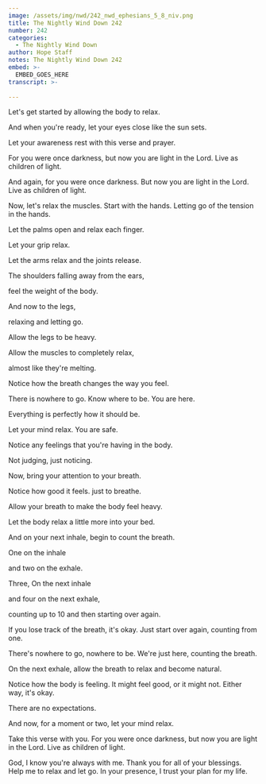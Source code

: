```yaml
---
image: /assets/img/nwd/242_nwd_ephesians_5_8_niv.png
title: The Nightly Wind Down 242
number: 242
categories:
  - The Nightly Wind Down
author: Hope Staff
notes: The Nightly Wind Down 242
embed: >-
  EMBED_GOES_HERE
transcript: >-
  
---
```

Let's get started by allowing the body to relax.

And when you're ready, let your eyes close like the sun sets.

Let your awareness rest with this verse and prayer.

For you were once darkness, but now you are light in the Lord. Live as children of light.

And again, for you were once darkness. But now you are light in the Lord. Live as children of light.

Now, let's relax the muscles. Start with the hands. Letting go of the tension in the hands.

Let the palms open and relax each finger.

Let your grip relax.

Let the arms relax and the joints release.

The shoulders falling away from the ears,

feel the weight of the body.

And now to the legs,

relaxing and letting go.

Allow the legs to be heavy.

Allow the muscles to completely relax,

almost like they're melting.

Notice how the breath changes the way you feel.

There is nowhere to go. Know where to be. You are here.

Everything is perfectly how it should be.

Let your mind relax. You are safe.

Notice any feelings that you're having in the body.

Not judging, just noticing.

Now, bring your attention to your breath.

Notice how good it feels. just to breathe.

Allow your breath to make the body feel heavy.

Let the body relax a little more into your bed.

And on your next inhale, begin to count the breath.

One on the inhale

and two on the exhale.

Three, On the next inhale

and four on the next exhale,

counting up to 10 and then starting over again.

If you lose track of the breath, it's okay. Just start over again, counting from one.

There's nowhere to go, nowhere to be. We're just here, counting the breath.

On the next exhale, allow the breath to relax and become natural.

Notice how the body is feeling. It might feel good, or it might not. Either way, it's okay.

There are no expectations.

And now, for a moment or two, let your mind relax.

Take this verse with you. For you were once darkness, but now you are light in the Lord. Live as children of light.

God, I know you're always with me. Thank you for all of your blessings. Help me to relax and let go. In your presence, I trust your plan for my life.

